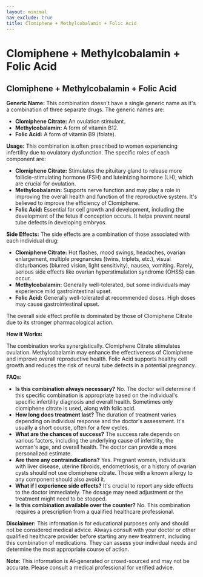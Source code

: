 ```yaml
---
layout: minimal
nav_exclude: true
title: Clomiphene + Methylcobalamin + Folic Acid
---
```


# Clomiphene + Methylcobalamin + Folic Acid

## Clomiphene + Methylcobalamin + Folic Acid

**Generic Name:** This combination doesn't have a single generic name as it's a combination of three separate drugs.  The generic names are:

* **Clomiphene Citrate:**  An ovulation stimulant.
* **Methylcobalamin:** A form of vitamin B12.
* **Folic Acid:** A form of vitamin B9 (folate).

**Usage:** This combination is often prescribed to women experiencing infertility due to ovulatory dysfunction.  The specific roles of each component are:

* **Clomiphene Citrate:** Stimulates the pituitary gland to release more follicle-stimulating hormone (FSH) and luteinizing hormone (LH), which are crucial for ovulation.
* **Methylcobalamin:** Supports nerve function and may play a role in improving the overall health and function of the reproductive system.  It's believed to improve the efficiency of Clomiphene.
* **Folic Acid:** Essential for cell growth and development, including the development of the fetus if conception occurs.  It helps prevent neural tube defects in developing embryos.

**Side Effects:** The side effects are a combination of those associated with each individual drug:

* **Clomiphene Citrate:** Hot flashes, mood swings, headaches, ovarian enlargement, multiple pregnancies (twins, triplets, etc.), visual disturbances (blurred vision, light sensitivity), nausea, vomiting.  Rarely, serious side effects like ovarian hyperstimulation syndrome (OHSS) can occur.
* **Methylcobalamin:** Generally well-tolerated, but some individuals may experience mild gastrointestinal upset.
* **Folic Acid:**  Generally well-tolerated at recommended doses. High doses may cause gastrointestinal upset.

The overall side effect profile is dominated by those of Clomiphene Citrate due to its stronger pharmacological action.

**How it Works:**

The combination works synergistically. Clomiphene Citrate stimulates ovulation. Methylcobalamin may enhance the effectiveness of Clomiphene and improve overall reproductive health.  Folic Acid supports healthy cell growth and reduces the risk of neural tube defects in a potential pregnancy.

**FAQs:**

* **Is this combination always necessary?** No.  The doctor will determine if this specific combination is appropriate based on the individual's specific infertility diagnosis and overall health.  Sometimes only clomiphene citrate is used, along with folic acid.
* **How long does treatment last?**  The duration of treatment varies depending on individual response and the doctor's assessment.  It's usually a short course, often for a few cycles.
* **What are the chances of success?** The success rate depends on various factors, including the underlying cause of infertility, the woman's age, and overall health.  The doctor can provide a more personalized estimate.
* **Are there any contraindications?** Yes.  Pregnant women, individuals with liver disease, uterine fibroids, endometriosis, or a history of ovarian cysts should not use clomiphene citrate.  Those with a known allergy to any component should also avoid it.
* **What if I experience side effects?** It's crucial to report any side effects to the doctor immediately.  The dosage may need adjustment or the treatment might need to be stopped.
* **Is this combination available over the counter?** No.  This combination requires a prescription from a qualified healthcare professional.


**Disclaimer:** This information is for educational purposes only and should not be considered medical advice.  Always consult with your doctor or other qualified healthcare provider before starting any new treatment, including this combination of medications.  They can assess your individual needs and determine the most appropriate course of action.


**Note:** This information is AI-generated or crowd-sourced and may not be accurate. Please consult a medical professional for verified advice.